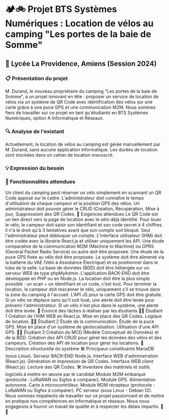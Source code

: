 <h1><strong>🏕️🚲 Projet BTS Systèmes Numériques : Location de vélos au camping "Les portes de la baie de Somme"</strong></h1>
<h2></b>🏫 Lycée La Providence, Amiens (Session 2024)</b></h2>
<h3><b>📋 Présentation du projet</b></h3>
M. Durand, le nouveau propriétaire du camping "Les portes de la baie de Somme", a un projet innovant en tête : proposer un service de location de vélos via un système de QR Code avec identification des vélos sur une carte grâce à une puce GPS et une communication M2M. Nous sommes fiers de travailler sur ce projet en tant qu'étudiants en BTS Systèmes Numériques, option A Informatique et Réseaux.

<h3><b>🔍 Analyse de l'existant</b></h3>
Actuellement, la location de vélos au camping est gérée manuellement par M. Durand, sans aucune application informatique. Les durées de location sont stockées dans un cahier de location manuscrit.

<h3><b>💡 Expression du besoin</b></h3>
<h3><b>🔧 Fonctionnalités attendues</b></h3>
Un client du camping peut réserver un vélo simplement en scannant un QR Code apposé sur le cadre.
L'administrateur doit connaître le temps d'utilisation de chaque campeur et la position GPS des vélos.
Un administrateur doit pouvoir gérer le CRUD (Création, Récupération, Mise à jour, Suppression) des QR Codes.
📐 Exigences attendues
Le QR Code est un lien direct vers la page de location avec le vélo déjà identifié.
Pour louer le vélo, le campeur doit saisir son identifiant et son code secret à 4 chiffres. Il n'a le droit qu'à 3 tentatives avant que son compte soit bloqué. Seul l'administrateur peut débloquer un compte.
L'interface utilisateur (IHM) doit être codée avec la librairie React.js et utiliser uniquement les API.
Une étude comparative de la communication M2M (Machine to Machine) ou GPRS (General Packet Radio Service) ou autre doit être proposée.
Une étude de la puce GPS fixée au vélo doit être proposée.
Le système doit être alimenté via la batterie du VAE (Vélo à Assistance Électrique) et se positionner dans le tube de la selle.
La base de données (BDD) doit être hébergée sur un serveur WEB de type phpMyAdmin.
L'application BACK-END doit être développée en PHP ou en Node.js.
La location doit être la plus simple possible : un scan + un identifiant et un code, c'est tout.
Pour terminer la location, le campeur doit rescanner le vélo, uniquement s'il se trouve dans la zone du camping à l'accueil.
L'API JS pour la carte GPS doit être gratuite.
Si un vélo se déplace sans qu'il soit loué, une alerte doit être levée pour prévenir l'administrateur.
Si un vélo n'est plus dans le système, une alerte doit être levée.
🔨 Énoncé des tâches à réaliser par les étudiants
👨‍💻 Étudiant 1
Création de l'IHM WEB en React.js.
Mise en place des QR Codes.
Logique de location.
👩‍💻 Étudiant 2
Étude de la communication.
Étude de la puce GPS.
Mise en place d'un système de géolocalisation.
Utilisation d'une API GPS.
👨‍💻 Étudiant 3
Création du MCD (Modèle Conceptuel de Données) et de la BDD.
Création des API CRUD pour gérer les données des vélos et des campeurs.
Création des API de location pour gérer les locations.
🧱 Description structurelle du système
🛠️ Principaux constituants
MariaDB (sous Linux).
Serveur BACK-END Node.js.
Interface WEB d'administration (React.js).
Génération et impression de QR Codes.
Interface WEB client (React.js).
Lecture des QR Codes.
🛠️ Inventaire des matériels et outils logiciels à mettre en œuvre par le candidat
Module M2M embarqué (protocole : LoRaWAN ou Sigfox à comparer).
Module GPS.
Alimentation autonome.
Carte à microcontrôleur.
Module M2M récepteur (protocole : LoRaWAN ou Sigfox à comparer).
PC serveur (sous Linux - Debian 12).
Nous sommes impatients de travailler sur ce projet passionnant et de mettre en pratique nos compétences en informatique et réseaux. Nous nous engageons à fournir un travail de qualité et à respecter les délais impartis. 🚀🚀
